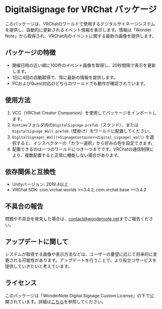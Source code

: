 # DigitalSignage for VRChat パッケージ

このパッケージは、VRChatのワールドで使用するデジタルサイネージシステムを提供し、自動的に更新されるイベント情報を表示します。情報は「Wonder Note」から取得され、VRChat内のイベントに関する最新の画像を提供します。

## パッケージの特徴
- 開催日時の近い順に100件のイベント画像を取得し、20秒間隔で表示を更新します。
- 1日に4回の自動取得で、常に最新の情報を提供します。
- PCおよびQuest対応のどちらのワールドでも動作が確認されています。

## 使用方法
1. VCC（VRChat Creator Companion）を使用してパッケージをインポートします。
2. `Runtime`フォルダ内の`DigitalSignage.prefab`（スタンド）、または`DigitalSignage_Wall.prefab`（壁掛け）をワールドに配置してください。
3. `DigitalSignage(_Wall)>SignageContainer>digital_signage(_wall)` を選択すると、インスペクターの「カラー選択」から好みの色を設定できます。
4. 配置できるのは一つのワールドにつき一つまでです。VRChatの通信制限により、複数配置すると正常に機能しない場合があります。

## 依存関係と互換性
- Unityバージョン: 2019.4以上
- VRChat SDK: com.vrchat.worlds >=3.4.2, com.vrchat.base >=3.4.2

## 不具合の報告
問題や不具合を発見した場合は、[contact@wondernote.net](mailto:contact@wondernote.net)までご報告ください。

## アップデートに関して
システムが取得する画像や表示方法などは、ユーザーの要望に応じて将来的に変更される可能性があります。アップデートを行うことで、より役立つサービスを提供していきたいと考えています。

## ライセンス
このパッケージは「WonderNote Digital Signage Custom License」の下で公開されています。詳細は[こちら](https://github.com/wondernote/DigitalSignageForVRChat/blob/main/LICENSE.txt)を参照してください。

